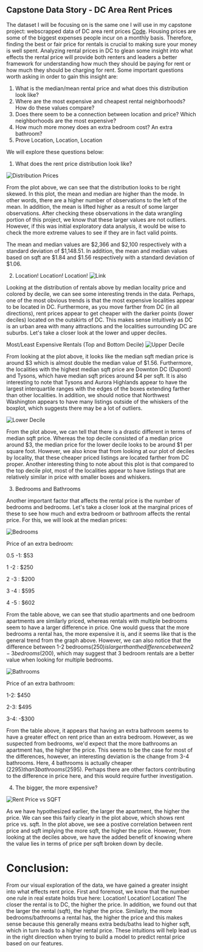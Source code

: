 ## Capstone Data Story - DC Area Rent Prices

The dataset I will be focusing on is the same one I will use in my capstone project: webscrapped data of DC area rent prices [Code](https://github.com/TCummings03/Capstone-Data-Story/blob/master/Capstone%20Visualizations.ipynb). Housing prices are some of the biggest expenses people incur on a monthly basis. Therefore, finding the best or fair price for rentals is crucial to making sure your money is well spent. Analyzing rental prices in DC to glean some insight into what effects the rental price will provide both renters and leaders a better framework for understanding how much they should be paying for rent or how much they should be charging for rent.  Some important questions worth asking in order to gain this insight are:

1. What is the median/mean rental price and what does this distribution look like?
2. Where are the most expensive and cheapest rental neighborhoods? How do these values compare?
3. Does there seem to be a connection between location and price? Which neighborhoods are the most expensive?
4. How much more money does an extra bedroom cost? An extra bathroom? 
5. Prove Location, Location, Location


We will explore these questions below:


1. What does the rent price distribution look like?

![Distribution Prices](https://github.com/TCummings03/Capstone-Data-Story/blob/master/Images/download.png)

From the plot above, we can see that the distribution looks to be right skewed. In this plot, the mean and median are higher than the mode. In other words, there are a higher number of observations to the left of the mean. In addition, the mean is lifted higher as a result of some larger observations.  After checking these observations in the data wrangling portion of this project, we know that these larger values are not outliers. However, if this was initial exploratory data analysis, it would be wise to check the more extreme values to see if they are in fact valid points.  

The mean and median values are $2,366 and $2,100 respectively with a standard deviation of $1,148.51. In addition, the mean and median values based on sqft are $1.84 and $1.56 respectively with a standard deviation of $1.06.

2. Location! Location! Location!
![Link](https://github.com/TCummings03/Capstone-Data-Story/blob/master/Images/bokeh%20plot.png)

Looking at the distribution of rentals above by median locality price and colored by decile, we can see some interesting trends in the data. Perhaps, one of the most obvious trends is that the most expensive localities appear to be located in DC. Furthermore, as you move farther from DC (in all directions), rent prices appear to get cheaper with the darker points (lower deciles) located on the outskirts of DC. This makes sense intuitively as DC is an urban area with many attractions and the localities surrounding DC are suburbs. Let's take a closer look at the lower and upper deciles.

Most/Least Expensive Rentals (Top and Bottom Decile)
![Upper Decile](https://github.com/TCummings03/Capstone-Data-Story/blob/master/Images/Top10.png)

From looking at the plot above, it looks like the median sqft median price is around $3 which is almost double the median value of $1.56. Furthermore, the localities with the highest median sqft price are Downton DC (Dupont) and Tysons, which have median sqft prices around $4 per sqft. It is also interesting to note that Tysons and Aurora Highlands appear to have the largest interquartile ranges with the edges of the boxes extending farther than other localities.  In addition, we should notice that Northwest Washington appears to have many listings outside of the whiskers of the boxplot, which suggests there may be a lot of outliers.

![Lower Decile](https://github.com/TCummings03/Capstone-Data-Story/blob/master/Images/Bottom10.png)

From the plot above, we can tell that there is a drastic different in terms of median sqft price. Whereas the top decile consisted of a median price around $3, the median price for the lower decile looks to be around $1 per square foot. However, we also know that from looking at our plot of deciles by locality, that these cheaper priced listings are located farther from DC proper.  Another interesting thing to note about this plot is that compared to the top decile plot, most of the localities appear to have listings that are relatively similar in price with smaller boxes and whiskers.  

3. Bedrooms and Bathrooms

Another important factor that affects the rental price is the number of bedrooms and bedrooms. Let's take a closer look at the marginal prices of these to see how much and extra bedroom or bathroom affects the rental price.  For this, we will look at the median prices:

![Bedrooms](https://github.com/TCummings03/Capstone-Data-Story/blob/master/Images/Bedrooms.png)

Price of an extra bedroom:

0.5 -1: $53

1 -2 : $250

2 -3 : $200

3 -4 : $595

4 -5 : $602

From the table above, we can see that studio apartments and one bedroom apartments are similarly priced, whereas rentals with multiple bedrooms seem to have a larger difference in price.  One would guess that the more bedrooms a rental has, the more expensive it is, and it seems like that is the general trend from the graph above. However, we can also notice that the difference between 1-2 bedrooms($250) is larger than the difference between 2-3 bedrooms ($200), which may suggest that 3 bedroom rentals are a better value when looking for multiple bedrooms.


![Bathrooms](https://github.com/TCummings03/Capstone-Data-Story/blob/master/Images/Bathrooms.png)

Price of an extra bathroom:

1-2: $450

2-3: $495

3-4: -$300

From the table above, it appears that having an extra bathroom seems to have a greater effect on rent price than an extra bedroom.  However, as we suspected from bedrooms, we'd expect that the more bathrooms an apartment has, the higher the price. This seems to be the case for most of the differences, however, an interesting deviation is the change from 3-4 bathrooms.  Here, 4 bathrooms is actually cheaper ($2295) than 3 bathrooms ($2595).  Perhaps there are other factors contributing to the difference in price here, and this would require further investigation.

4. The bigger, the more expensive?

![Rent Price vs SQFT](https://github.com/TCummings03/Capstone-Data-Story/blob/master/Images/Rent%20price%20vs%20SQFT.png)

As we have hypothesized earlier, the larger the apartment, the higher the price. We can see this fairly clearly in the plot above, which shows rent price vs. sqft.  In the plot above, we see a postive correlation between rent price and sqft implying the more sqft, the higher the price.  However, from looking at the deciles above, we have the added benefit of knowing where the value lies in terms of price per sqft broken down by decile.  

# Conclusion:

From our visual exploration of the data, we have gained a greater insight into what effects rent price. First and foremost, we know that the number one rule in real estate holds true here: Location! Location! Location! The closer the rental is to DC, the higher the price.  In addition, we found out that the larger the rental (sqft), the higher the price.  Similarly, the more bedrooms/bathrooms a rental has, the higher the price and this makes sense because this generally means extra beds/baths lead to higher sqft, which in turn leads to a higher rental price. These intuitions will help lead us in the right direction when trying to build a model to predict rental price based on our features.
